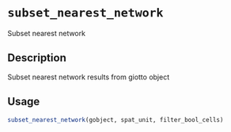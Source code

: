 # `subset_nearest_network`

Subset nearest network


## Description

Subset nearest network results from giotto object


## Usage

```r
subset_nearest_network(gobject, spat_unit, filter_bool_cells)
```


